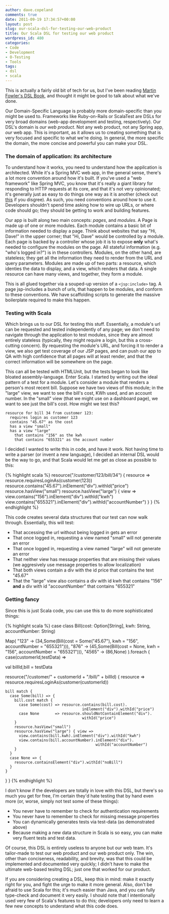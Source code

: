 ```yaml
---
author: dave.copeland
comments: true
date: 2011-09-19 17:34:57+00:00
layout: post
slug: our-scala-dsl-for-testing-our-web-product
title: Our Scala DSL for testing our web product
wordpress_id: 480
categories:
- Code
- Development
- O-Testing
- Tools
tags:
- dsl
- scala
---
```



This is actually a fairly old bit of tech for us, but I've been reading [Martin Fowler's DSL Book](http://www.amazon.com/Domain-Specific-Languages-Addison-Wesley-Signature-Fowler/dp/0321712943), and thought it might be good to talk about what we've done.

Our Domain-Specific Language is probably more domain-specific than you might be used to.  Frameworks like Ruby-on-Rails or ScalaTest are DSLs for very broad domains (web-app development and testing, respectively).  Our DSL's domain is _our web product_.  Not any web product, not any Spring app, _our_ web app.  This is important, as it allows us to creating something that is very focused and specific to what we're doing.  In general, the more specific the domain, the more concise and powerful you can make your DSL.

### The domain of application: its architecture

To understand how it works, you need to understand how the appilcation is architected.  While it's a Spring MVC web app, in the general sense, there's a lot more convention around how it's built.  If you've used a "web framework" like Spring MVC, you know that it's really a giant library for responding to HTTP requests at its core, and that it's not very opinionated; it's generally just as easy to do things one way as it is another (check out [this](http://static.springsource.org/spring/docs/3.0.x/javadoc-api/org/springframework/web/bind/annotation/RequestMapping.html) if you disgree).  As such, you need conventions around how to use it. Developers shouldn't spend time asking how to wire up URLs, or where code should go; they should be getting to work and building features.

Our app is built along two main concepts: _pages_, and _modules_.  A Page is made up of one or more modules.  Each module contains a basic bit of information needed to display a page.  Think about websites that say "Hi, Dave!" in the upper corner; that "Hi, Dave" would be controlled by a module.  Each page is backed by a controller whose job it is to expose **only** what's needed to configure the modules on the page. All stateful information (e.g. "who's logged in?") is in these controllers.  Modules, on the other hand, are stateless; they get all the information they need to render from the URL and query parameters.  Modules are made up of two parts: a resource, which identies the data to display, and a view, which renders that data.  A single resource can have many views, and together, they form a module.

This is all glued together via a souped-up version of a `<jsp:include>` tag.  A page jsp-includes a bunch of urls, that happen to be modules, and conform to these conventions.  We have scaffolding scripts to generate the massive boilerplate required to make this happen.

### Testing with Scala

Which brings us to our DSL for testing this stuff.  Essentially, a module's url can be requested and tested independently of any page; we don't need to navigate through the application to test modules, since they are almost entirely stateless (typically, they might require a login, but this a cross-cutting concern).  By requesting the module's URL, and forcing it to render a view, we also get test coverage of our JSP pages, and can push our app to QA with high confidence that all pages will at least render, and that the correct information will be somewhere on the page.

This can all be tested with HTMLUnit, but the tests began to look like bloated assembly-language.  Enter Scala.  I started by writing out the ideal pattern of a test for a module.  Let's consider a module that renders a person's most recent bill.  Suppose we have two views of this module; in the "large" view, we want to see the bill's cost, KWh used, and an account number.  In the "small" view (that we might use on a dashboard page), we want to see just the bill's cost.  How might we test this?

    resource for bill 34 from customer 123:
      requires login as customer 123
      contains "45.67" as the cost
      has a view "small"
      has a view "large"
        that contains "156" as the kwh
        that contains "655321" as the account number

I decided I wanted to write this in code, and have it work.  Not having time to write a parser (or invent a new language), I decided an internal DSL would be the way to go, and that Scala would let me get as close as possible to this:

{% highlight scala %}
resource("/customer/123/bill/34") { resource =>
  resource.requiresLoginAs(customer(123))
  resource.contains("45.67").inElement("div").withId("price")
  resource.hasView("small")
  resource.hasView("large") { view =>
    view.contains("156").inElement("div").withId("kwh")
    view.contains("655321").inElement("div").withId("accountNumber")
  }
}
{% endhighlight %}

This code creates several data structures that our test can now walk through.  Essentially, this will test:

  * That accessing the url without being logged in gets an error
  * That once logged in, requesting a view named "small" will not generate an error
  * That once logged in, requesting a view named "large" will not generate an error
  * That neither view has message properties that are missing their values (we aggresively use message properties to allow localization)
  * That both views contain a div with the id price that contains the text "45.67"
  * That the "large" view also contains a div with id kwh that contains "156" **and** a div with id "accountNumber" that contains "655321"

### Getting fancy

Since this is just Scala code, you can use this to do more sophisticated things:

{% highlight scala %}
case class Bill(cost: Option[String],
                kwh: String,
                accountNumber: String)

Map(
"123" -> (34,Some(Bill(cost = Some("45.67"),
                       kwh = "156",
                       accountNumber = "655321"))),
"876" -> (45,Some(Bill(cost = None,
                       kwh = "156",
                       accountNumber = "655321"))),
"4565" -> (86,None)
).foreach { case(customerId,testData) =>

  val billId,bill = testData

  resource("/customer/" + customerId + "/bill/" + billId) { resource =>
    resource.requiresLoginAs(customer(customerId))

    bill match {
      case Some(bill) => {
        bill.cost match {
          case Some(cost) => resource.contains(bill.cost).
                                      inElement("div").withId("price")
          case None       => resource.shouldNotContainElement("div").
                                      withId("price")
        }
        resource.hasView("small")
        resource.hasView("large") { view =>
          view.contains(bill.kwh).inElement("div").withId("kwh")
          view.contains(bill.accountNumber).inElement("div").
                                            withId("accountNumber")
        }
      }
      case None => {
        resource.containsElement("div").withId("noBill")
      }
    }
  }
}
{% endhighlight %}

I don't know if the developers are totally in love with this DSL, but there's so much you get for free, I'm certain they'd hate testing that by hand even more (or, worse, simply not test some of these things):

  * You never have to remember to check for authentication requirements
  * You never have to remember to check for missing message properties
  * You can dynamically generates tests via test-data (as demonstrated above)
  * Because making a new data structure in Scala is so easy, you can make very fluent tests and test data.

Of course, this DSL is entirely useless to anyone but our web team.  It's tailor-made to test our web product and our web product only.  The win, other than conciseness, readability, and brevity, was that this could be implemented and documented very quickly; I didn't have to make the ultimate web-based tesitng DSL; just one that worked for our product.

If you are considering creating a DSL, keep this in mind: make it exactly right for you, and fight the urge to make it more general.  Also, don't be afraid to use Scala for this; it's much easier than Java, and you can fully type-check and document it very easily.  I should note that I intentionally used very few of Scala's features to do this; developers only need to learn a few new concepts to understand what this code does.
